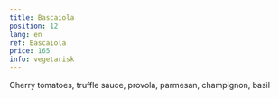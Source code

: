```yaml
---
title: Bascaiola
position: 12
lang: en
ref: Bascaiola
price: 165
info: vegetarisk
---
```


Cherry tomatoes, truffle sauce, provola, parmesan, champignon, basil
